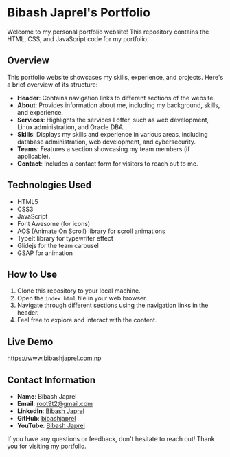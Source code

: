 # Bibash Japrel's Portfolio

Welcome to my personal portfolio website! This repository contains the HTML, CSS, and JavaScript code for my portfolio.

## Overview

This portfolio website showcases my skills, experience, and projects. Here's a brief overview of its structure:

- **Header**: Contains navigation links to different sections of the website.
- **About**: Provides information about me, including my background, skills, and experience.
- **Services**: Highlights the services I offer, such as web development, Linux administration, and Oracle DBA.
- **Skills**: Displays my skills and experience in various areas, including database administration, web development, and cybersecurity.
- **Teams**: Features a section showcasing my team members (if applicable).
- **Contact**: Includes a contact form for visitors to reach out to me.

## Technologies Used

- HTML5
- CSS3
- JavaScript
- Font Awesome (for icons)
- AOS (Animate On Scroll) library for scroll animations
- TypeIt library for typewriter effect
- Glidejs for the team carousel
- GSAP for animation

## How to Use

1. Clone this repository to your local machine.
2. Open the `index.html` file in your web browser.
3. Navigate through different sections using the navigation links in the header.
4. Feel free to explore and interact with the content.

## Live Demo

https://www.bibashjaprel.com.np

## Contact Information

- **Name**: Bibash Japrel
- **Email**: [root9t2@gmail.com](mailto:root9t2@gmail.com)
- **LinkedIn**: [Bibash Japrel](https://www.linkedin.com/in/bibashjaprel/)
- **GitHub**: [bibashjaprel](https://www.github.com/bibashjaprel)
- **YouTube**: [Bibash Japrel](https://www.youtube.com/bibashjaprel)

If you have any questions or feedback, don't hesitate to reach out! Thank you for visiting my portfolio.
